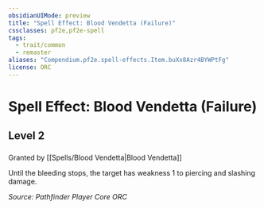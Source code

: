 ```yaml
---
obsidianUIMode: preview
title: "Spell Effect: Blood Vendetta (Failure)"
cssclasses: pf2e,pf2e-spell
tags:
  - trait/common
  - remaster
aliases: "Compendium.pf2e.spell-effects.Item.buXx8Azr4BYWPtFg"
license: ORC
---
```

# Spell Effect: Blood Vendetta (Failure)
## Level 2
### 






Granted by [[Spells/Blood Vendetta|Blood Vendetta]]

Until the bleeding stops, the target has weakness 1 to piercing and slashing damage.

*Source: Pathfinder Player Core*
*ORC*